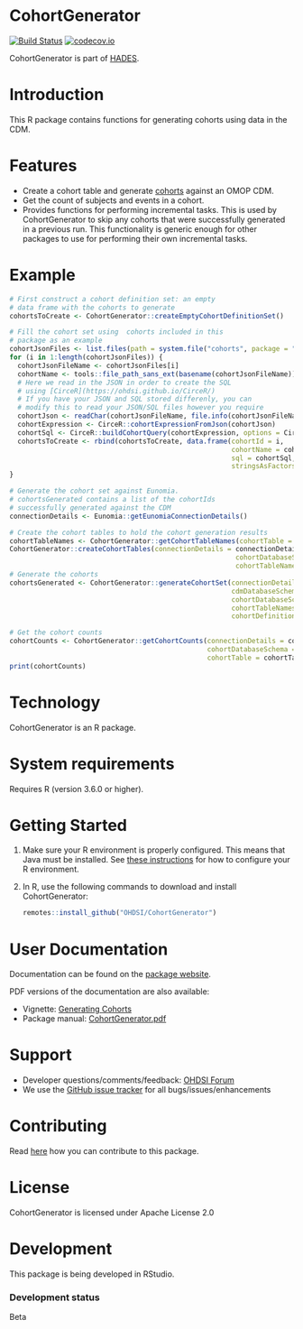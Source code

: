 # CohortGenerator

[![Build Status](https://github.com/OHDSI/CohortGenerator/workflows/R-CMD-check/badge.svg)](https://github.com/OHDSI/CohortGenerator/actions?query=workflow%3AR-CMD-check) [![codecov.io](https://codecov.io/github/OHDSI/CohortGenerator/coverage.svg?branch=master)](https://codecov.io/github/OHDSI/CohortGenerator?branch=master)

CohortGenerator is part of [HADES](https://ohdsi.github.io/Hades/).

# Introduction

This R package contains functions for generating cohorts using data in the CDM.

# Features

-   Create a cohort table and generate [cohorts](https://ohdsi.github.io/TheBookOfOhdsi/Cohorts.html) against an OMOP CDM.
-   Get the count of subjects and events in a cohort.
-   Provides functions for performing incremental tasks. This is used by CohortGenerator to skip any cohorts that were successfully generated in a previous run. This functionality is generic enough for other packages to use for performing their own incremental tasks.

# Example

``` r
# First construct a cohort definition set: an empty 
# data frame with the cohorts to generate
cohortsToCreate <- CohortGenerator::createEmptyCohortDefinitionSet()

# Fill the cohort set using  cohorts included in this 
# package as an example
cohortJsonFiles <- list.files(path = system.file("cohorts", package = "CohortGenerator"), full.names = TRUE)
for (i in 1:length(cohortJsonFiles)) {
  cohortJsonFileName <- cohortJsonFiles[i]
  cohortName <- tools::file_path_sans_ext(basename(cohortJsonFileName))
  # Here we read in the JSON in order to create the SQL
  # using [CirceR](https://ohdsi.github.io/CirceR/)
  # If you have your JSON and SQL stored differenly, you can
  # modify this to read your JSON/SQL files however you require
  cohortJson <- readChar(cohortJsonFileName, file.info(cohortJsonFileName)$size)
  cohortExpression <- CirceR::cohortExpressionFromJson(cohortJson)
  cohortSql <- CirceR::buildCohortQuery(cohortExpression, options = CirceR::createGenerateOptions(generateStats = FALSE))
  cohortsToCreate <- rbind(cohortsToCreate, data.frame(cohortId = i,
                                                       cohortName = cohortName, 
                                                       sql = cohortSql,
                                                       stringsAsFactors = FALSE))
}

# Generate the cohort set against Eunomia. 
# cohortsGenerated contains a list of the cohortIds 
# successfully generated against the CDM
connectionDetails <- Eunomia::getEunomiaConnectionDetails()

# Create the cohort tables to hold the cohort generation results
cohortTableNames <- CohortGenerator::getCohortTableNames(cohortTable = "my_cohort_table")
CohortGenerator::createCohortTables(connectionDetails = connectionDetails,
                                                        cohortDatabaseSchema = "main",
                                                        cohortTableNames = cohortTableNames)
# Generate the cohorts
cohortsGenerated <- CohortGenerator::generateCohortSet(connectionDetails = connectionDetails,
                                                       cdmDatabaseSchema = "main",
                                                       cohortDatabaseSchema = "main",
                                                       cohortTableNames = cohortTableNames,
                                                       cohortDefinitionSet = cohortsToCreate)

# Get the cohort counts
cohortCounts <- CohortGenerator::getCohortCounts(connectionDetails = connectionDetails,
                                                 cohortDatabaseSchema = "main",
                                                 cohortTable = cohortTableNames$cohortTable)
print(cohortCounts)
```

# Technology

CohortGenerator is an R package.

# System requirements

Requires R (version 3.6.0 or higher).

# Getting Started

1.  Make sure your R environment is properly configured. This means that Java must be installed. See [these instructions](https://ohdsi.github.io/Hades/rSetup.html) for how to configure your R environment.

2.  In R, use the following commands to download and install CohortGenerator:

    ``` r
    remotes::install_github("OHDSI/CohortGenerator")
    ```

# User Documentation

Documentation can be found on the [package website](https://ohdsi.github.io/CohortGenerator/).

PDF versions of the documentation are also available:

-   Vignette: [Generating Cohorts](https://raw.githubusercontent.com/OHDSI/CohortGenerator/master/inst/doc/GeneratingCohorts.pdf)
-   Package manual: [CohortGenerator.pdf](https://raw.githubusercontent.com/OHDSI/CohortGenerator/master/extras/CohortGenerator.pdf)

# Support

-   Developer questions/comments/feedback: <a href="http://forums.ohdsi.org/c/developers">OHDSI Forum</a>
-   We use the <a href="https://github.com/OHDSI/CohortGenerator/issues">GitHub issue tracker</a> for all bugs/issues/enhancements

# Contributing

Read [here](https://ohdsi.github.io/Hades/contribute.html) how you can contribute to this package.

# License

CohortGenerator is licensed under Apache License 2.0

# Development

This package is being developed in RStudio.

### Development status

Beta
